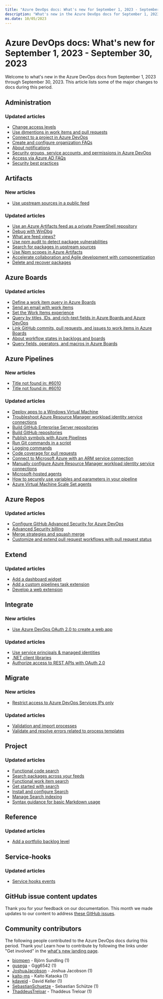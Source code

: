 ```yaml
---
title: "Azure DevOps docs: What's new for September 1, 2023 - September 30, 2023"
description: "What's new in the Azure DevOps docs for September 1, 2023 - September 30, 2023."
ms.date: 10/05/2023
---
```


# Azure DevOps docs: What's new for September 1, 2023 - September 30, 2023

Welcome to what's new in the Azure DevOps docs from September 1, 2023 through September 30, 2023. This article lists some of the major changes to docs during this period.

## Administration

### Updated articles

- [Change access levels](/azure/devops/organizations/security/change-access-levels)
- [Use &#64;mentions in work items and pull requests](/azure/devops/organizations/notifications/at-mentions)
- [Connect to a project in Azure DevOps](/azure/devops/organizations/projects/connect-to-projects)
- [Create and configure organization FAQs](/azure/devops/organizations/accounts/faq-configure-customize-organization)
- [About notifications](/azure/devops/organizations/notifications/about-notifications)
- [Security groups, service accounts, and permissions in Azure DevOps](/azure/devops/organizations/security/permissions)
- [Access via Azure AD FAQs](/azure/devops/organizations/accounts/faq-azure-access)
- [Security best practices](/azure/devops/organizations/security/security-best-practices)

## Artifacts

### New articles

- [Use upstream sources in a public feed](/azure/devops/artifacts/how-to/public-feeds-upstream-sources)

### Updated articles

- [Use an Azure Artifacts feed as a private PowerShell repository](/azure/devops/artifacts/tutorials/private-powershell-library)
- [Debug with WinDbg](/azure/devops/artifacts/symbols/debug-with-symbols-windbg)
- [What are feed views?](/azure/devops/artifacts/concepts/views)
- [Use npm audit to detect package vulnerabilities](/azure/devops/artifacts/npm/npm-audit)
- [Search for packages in upstream sources](/azure/devops/artifacts/how-to/search-upstream)
- [Use Npm scopes in Azure Artifacts](/azure/devops/artifacts/npm/scopes)
- [Accelerate collaboration and Agile development with componentization](/azure/devops/artifacts/collaborate-with-packages)
- [Delete and recover packages](/azure/devops/artifacts/how-to/delete-and-recover-packages)

## Azure Boards

### Updated articles

- [Define a work item query in Azure Boards](/azure/devops/boards/queries/using-queries)
- [Send an email with work items](/azure/devops/boards/work-items/email-work-items)
- [Set the Work Items experience](/azure/devops/boards/work-items/set-work-item-experience-vs)
- [Query by titles, IDs, and rich-text fields in Azure Boards and Azure DevOps](/azure/devops/boards/queries/titles-ids-descriptions)
- [Link GitHub commits, pull requests, and issues to work items in Azure Boards](/azure/devops/boards/github/link-to-from-github)
- [About workflow states in backlogs and boards](/azure/devops/boards/work-items/workflow-and-state-categories)
- [Query fields, operators, and macros in Azure Boards](/azure/devops/boards/queries/query-operators-variables)

## Azure Pipelines

### New articles

- [Title not found in: #6010](/azure/devops/pipelines/release/configure-workflow-identity)
- [Title not found in: #6010](/azure/devops/pipelines/release/troubleshoot-workflow-identity)

### Updated articles

- [Deploy apps to a Windows Virtual Machine](/azure/devops/pipelines/release/deploy-webdeploy-iis-deploygroups)
- [Troubleshoot Azure Resource Manager workload identity service connections](/azure/devops/pipelines/release/troubleshoot-workload-identity)
- [Build GitHub Enterprise Server repositories](/azure/devops/pipelines/repos/github-enterprise)
- [Build GitHub repositories](/azure/devops/pipelines/repos/github)
- [Publish symbols with Azure Pipelines](/azure/devops/pipelines/artifacts/symbols)
- [Run Git commands in a script](/azure/devops/pipelines/scripts/git-commands)
- [Logging commands](/azure/devops/pipelines/scripts/logging-commands)
- [Code coverage for pull requests](/azure/devops/pipelines/test/codecoverage-for-pullrequests)
- [Connect to Microsoft Azure with an ARM service connection](/azure/devops/pipelines/library/connect-to-azure)
- [Manually configure Azure Resource Manager workload identity service connections](/azure/devops/pipelines/release/configure-workload-identity)
- [Microsoft-hosted agents](/azure/devops/pipelines/agents/hosted)
- [How to securely use variables and parameters in your pipeline](/azure/devops/pipelines/security/inputs)
- [Azure Virtual Machine Scale Set agents](/azure/devops/pipelines/agents/scale-set-agents)

## Azure Repos

### Updated articles

- [Configure GitHub Advanced Security for Azure DevOps](/azure/devops/repos/security/configure-github-advanced-security-features)
- [Advanced Security billing](/azure/devops/repos/security/github-advanced-security-billing)
- [Merge strategies and squash merge](/azure/devops/repos/git/merging-with-squash)
- [Customize and extend pull request workflows with pull request status](/azure/devops/repos/git/pull-request-status)

## Extend

### Updated articles

- [Add a dashboard widget](/azure/devops/extend/develop/add-dashboard-widget)
- [Add a custom pipelines task extension](/azure/devops/extend/develop/add-build-task)
- [Develop a web extension](/azure/devops/extend/get-started/node)

## Integrate

### New articles

- [Use Azure DevOps OAuth 2.0 to create a web app](/azure/devops/integrate/get-started/authentication/azure-devops-oauth)

### Updated articles

- [Use service principals & managed identities](/azure/devops/integrate/get-started/authentication/service-principal-managed-identity)
- [.NET client libraries](/azure/devops/integrate/concepts/dotnet-client-libraries)
- [Authorize access to REST APIs with OAuth 2.0](/azure/devops/integrate/get-started/authentication/oauth)

## Migrate

### New articles

- [Restrict access to Azure DevOps Services IPs only](/azure/devops/migrate/migration-restricting-access-to-azure-devops-services)

### Updated articles

- [Validation and import processes](/azure/devops/migrate/migration-import)
- [Validate and resolve errors related to process templates](/azure/devops/migrate/migration-processtemplates)

## Project

### Updated articles

- [Functional code search](/azure/devops/project/search/functional-code-search)
- [Search packages across your feeds](/azure/devops/project/search/functional-package-search)
- [Functional work item search](/azure/devops/project/search/functional-work-item-search)
- [Get started with search](/azure/devops/project/search/get-started-search)
- [Install and configure Search](/azure/devops/project/search/install-configure-search)
- [Manage Search indexing](/azure/devops/project/search/manage-search)
- [Syntax guidance for basic Markdown usage](/azure/devops/project/wiki/markdown-guidance)

## Reference

### Updated articles

- [Add a portfolio backlog level](/azure/devops/reference/add-portfolio-backlogs)

## Service-hooks

### Updated articles

- [Service hooks events](/azure/devops/service-hooks/events)

## GitHub issue content updates

Thank you for your feedback on our documentation. This month we made updates to our content to address [these GitHub issues](https://github.com/MicrosoftDocs/azure-devops-docs/issues?q=linked%3Apr+is%3Aissue+is%3Aclosed+closed%3A2023-09-01..2023-09-30).

## Community contributors

The following people contributed to the Azure DevOps docs during this period. Thank you! Learn how to contribute by following the links under "Get involved" in the [what's new landing page](index.yml).

- [bjompen](https://github.com/bjompen) - Björn Sundling (1)
- [gusega](https://github.com/gusega) - Ggg6542 (1)
- [JoshuaJacobson](https://github.com/JoshuaJacobson) - Joshua Jacobson (1)
- [kaito-ms](https://github.com/kaito-ms) - Kaito Kataoka (1)
- [kdaveid](https://github.com/kdaveid) - David Keller (1)
- [SebastianSchuetze](https://github.com/SebastianSchuetze) - Sebastian Schütze (1)
- [ThaddeusTreloar](https://github.com/ThaddeusTreloar) - Thaddeus Treloar (1)
